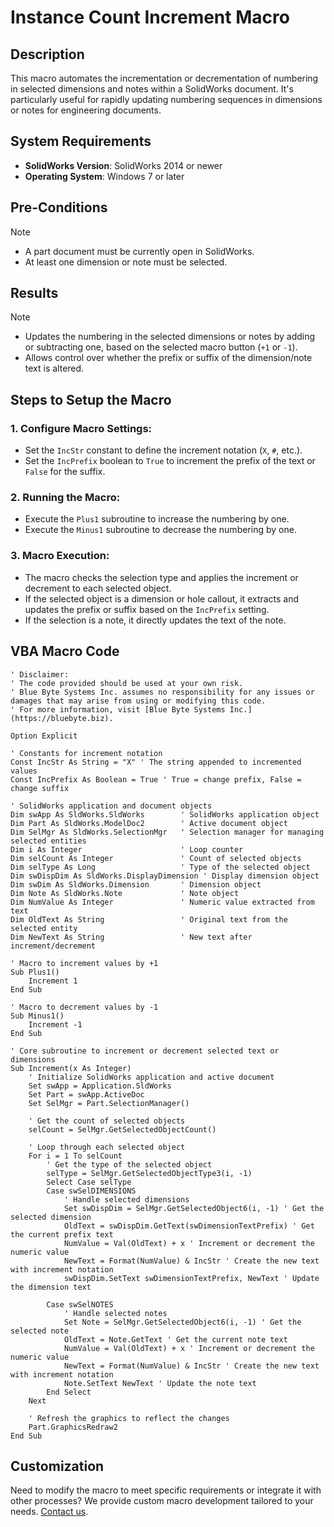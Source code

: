 # Instance Count Increment Macro

## Description
This macro automates the incrementation or decrementation of numbering in selected dimensions and notes within a SolidWorks document. It's particularly useful for rapidly updating numbering sequences in dimensions or notes for engineering documents.

## System Requirements
- **SolidWorks Version**: SolidWorks 2014 or newer  
- **Operating System**: Windows 7 or later  

## Pre-Conditions
> [!NOTE]
> - A part document must be currently open in SolidWorks.
> - At least one dimension or note must be selected.

## Results
> [!NOTE]
> - Updates the numbering in the selected dimensions or notes by adding or subtracting one, based on the selected macro button (`+1` or `-1`).
> - Allows control over whether the prefix or suffix of the dimension/note text is altered.

## Steps to Setup the Macro

### 1. **Configure Macro Settings**:
   - Set the `IncStr` constant to define the increment notation (`X`, `#`, etc.).
   - Set the `IncPrefix` boolean to `True` to increment the prefix of the text or `False` for the suffix.

### 2. **Running the Macro**:
   - Execute the `Plus1` subroutine to increase the numbering by one.
   - Execute the `Minus1` subroutine to decrease the numbering by one.

### 3. **Macro Execution**:
   - The macro checks the selection type and applies the increment or decrement to each selected object.
   - If the selected object is a dimension or hole callout, it extracts and updates the prefix or suffix based on the `IncPrefix` setting.
   - If the selection is a note, it directly updates the text of the note.

## VBA Macro Code

```vbnet
' Disclaimer:
' The code provided should be used at your own risk.  
' Blue Byte Systems Inc. assumes no responsibility for any issues or damages that may arise from using or modifying this code.  
' For more information, visit [Blue Byte Systems Inc.](https://bluebyte.biz).

Option Explicit

' Constants for increment notation
Const IncStr As String = "X" ' The string appended to incremented values
Const IncPrefix As Boolean = True ' True = change prefix, False = change suffix

' SolidWorks application and document objects
Dim swApp As SldWorks.SldWorks        ' SolidWorks application object
Dim Part As SldWorks.ModelDoc2        ' Active document object
Dim SelMgr As SldWorks.SelectionMgr   ' Selection manager for managing selected entities
Dim i As Integer                      ' Loop counter
Dim selCount As Integer               ' Count of selected objects
Dim selType As Long                   ' Type of the selected object
Dim swDispDim As SldWorks.DisplayDimension ' Display dimension object
Dim swDim As SldWorks.Dimension       ' Dimension object
Dim Note As SldWorks.Note             ' Note object
Dim NumValue As Integer               ' Numeric value extracted from text
Dim OldText As String                 ' Original text from the selected entity
Dim NewText As String                 ' New text after increment/decrement

' Macro to increment values by +1
Sub Plus1()
    Increment 1
End Sub

' Macro to decrement values by -1
Sub Minus1()
    Increment -1
End Sub

' Core subroutine to increment or decrement selected text or dimensions
Sub Increment(x As Integer)
    ' Initialize SolidWorks application and active document
    Set swApp = Application.SldWorks
    Set Part = swApp.ActiveDoc
    Set SelMgr = Part.SelectionManager()
    
    ' Get the count of selected objects
    selCount = SelMgr.GetSelectedObjectCount()
    
    ' Loop through each selected object
    For i = 1 To selCount
        ' Get the type of the selected object
        selType = SelMgr.GetSelectedObjectType3(i, -1)
        Select Case selType
        Case swSelDIMENSIONS
            ' Handle selected dimensions
            Set swDispDim = SelMgr.GetSelectedObject6(i, -1) ' Get the selected dimension
            OldText = swDispDim.GetText(swDimensionTextPrefix) ' Get the current prefix text
            NumValue = Val(OldText) + x ' Increment or decrement the numeric value
            NewText = Format(NumValue) & IncStr ' Create the new text with increment notation
            swDispDim.SetText swDimensionTextPrefix, NewText ' Update the dimension text
            
        Case swSelNOTES
            ' Handle selected notes
            Set Note = SelMgr.GetSelectedObject6(i, -1) ' Get the selected note
            OldText = Note.GetText ' Get the current note text
            NumValue = Val(OldText) + x ' Increment or decrement the numeric value
            NewText = Format(NumValue) & IncStr ' Create the new text with increment notation
            Note.SetText NewText ' Update the note text
        End Select
    Next
    
    ' Refresh the graphics to reflect the changes
    Part.GraphicsRedraw2
End Sub
```

## Customization
Need to modify the macro to meet specific requirements or integrate it with other processes? We provide custom macro development tailored to your needs. [Contact us](https://bluebyte.biz/contact).